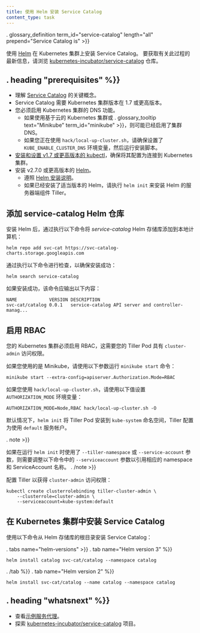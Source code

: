 ```yaml
---
title: 使用 Helm 安装 Service Catalog
content_type: task
---
```

<!--
---
title: Install Service Catalog using Helm
reviewers:
- chenopis
content_type: task
---
-->

<!-- overview -->
. glossary_definition term_id="service-catalog" length="all" prepend="Service Catalog is" >}}

<!--
Use [Helm](https://helm.sh/) to install Service Catalog on your Kubernetes cluster. Up to date information on this process can be found at the [kubernetes-incubator/service-catalog](https://github.com/kubernetes-incubator/service-catalog/blob/master/docs/install.md) repo.
-->
使用 [Helm](https://helm.sh/) 在 Kubernetes 集群上安装 Service Catalog。
要获取有关此过程的最新信息，请浏览 [kubernetes-incubator/service-catalog](https://github.com/kubernetes-incubator/service-catalog/blob/master/docs/install.md) 仓库。



## . heading "prerequisites" %}}

<!--
* Understand the key concepts of [Service Catalog](/docs/concepts/service-catalog/).
* Service Catalog requires a Kubernetes cluster running version 1.7 or higher.
* You must have a Kubernetes cluster with cluster DNS enabled.
    * If you are using a cloud-based Kubernetes cluster or . glossary_tooltip text="Minikube" term_id="minikube" >}}, you may already have cluster DNS enabled.
    * If you are using `hack/local-up-cluster.sh`, ensure that the `KUBE_ENABLE_CLUSTER_DNS` environment variable is set, then run the install script.
* [Install and setup kubectl](https://kubernetes.io/docs/tasks/tools/install-kubectl/) v1.7 or higher. Make sure it is configured to connect to the Kubernetes cluster.
* Install [Helm](http://helm.sh/) v2.7.0 or newer.
    * Follow the [Helm install instructions](https://github.com/kubernetes/helm/blob/master/docs/install.md).
    * If you already have an appropriate version of Helm installed, execute `helm init` to install Tiller, the server-side component of Helm.
-->
* 理解 [Service Catalog](/docs/concepts/service-catalog/) 的关键概念。
* Service Catalog 需要 Kubernetes 集群版本在 1.7 或更高版本。
* 您必须启用 Kubernetes 集群的 DNS 功能。
    * 如果使用基于云的 Kubernetes 集群或 . glossary_tooltip text="Minikube" term_id="minikube" >}}，则可能已经启用了集群 DNS。
    * 如果您正在使用 `hack/local-up-cluster.sh`，请确保设置了 `KUBE_ENABLE_CLUSTER_DNS` 环境变量，然后运行安装脚本。
* [安装和设置 v1.7 或更高版本的 kubectl](https://kubernetes.io/docs/tasks/tools/install-kubectl/)，确保将其配置为连接到 Kubernetes 集群。
* 安装 v2.7.0 或更高版本的 [Helm](http://helm.sh/)。
    * 遵照 [Helm 安装说明](https://github.com/kubernetes/helm/blob/master/docs/install.md)。
    * 如果已经安装了适当版本的 Helm，请执行 `helm init` 来安装 Helm 的服务器端组件 Tiller。



<!-- steps -->
<!--
## Add the service-catalog Helm repository
-->
## 添加 service-catalog Helm 仓库

<!--
Once Helm is installed, add the *service-catalog* Helm repository to your local machine by executing the following command:
-->
安装 Helm 后，通过执行以下命令将 *service-catalog* Helm 存储库添加到本地计算机：

```shell
helm repo add svc-cat https://svc-catalog-charts.storage.googleapis.com
```

<!--
Check to make sure that it installed successfully by executing the following command:
-->
通过执行以下命令进行检查，以确保安装成功：

```shell
helm search service-catalog
```

<!--
If the installation was successful, the command should output the following:
-->
如果安装成功，该命令应输出以下内容：

```
NAME            VERSION DESCRIPTION
svc-cat/catalog 0.0.1   service-catalog API server and controller-manag...
```

<!--
## Enable RBAC
-->
## 启用 RBAC

<!--
Your Kubernetes cluster must have RBAC enabled, which requires your Tiller Pod(s) to have `cluster-admin` access.
-->
您的 Kubernetes 集群必须启用 RBAC，这需要您的 Tiller Pod 具有 `cluster-admin` 访问权限。

<!--
If you are using Minikube, run the `minikube start` command with the following flag:
-->
如果您使用的是 Minikube，请使用以下参数运行 `minikube start` 命令：

```shell
minikube start --extra-config=apiserver.Authorization.Mode=RBAC
```

<!--
If you are using `hack/local-up-cluster.sh`, set the `AUTHORIZATION_MODE` environment variable with the following values:
-->
如果您使用 `hack/local-up-cluster.sh`，请使用以下值设置 `AUTHORIZATION_MODE` 环境变量：

```
AUTHORIZATION_MODE=Node,RBAC hack/local-up-cluster.sh -O
```

<!--
By default, `helm init` installs the Tiller Pod into the `kube-system` namespace, with Tiller configured to use the `default` service account.
-->
默认情况下，`helm init` 将 Tiller Pod 安装到 `kube-system` 命名空间，Tiller 配置为使用 `default` 服务帐户。

. note >}}
<!--
If you used the `--tiller-namespace` or `--service-account` flags when running `helm init`, the `--serviceaccount` flag in the following command needs to be adjusted to reference the appropriate namespace and ServiceAccount name.
-->
如果在运行 `helm init` 时使用了 `--tiller-namespace` 或 `--service-account` 参数，则需要调整以下命令中的 `--serviceaccount` 参数以引用相应的 namespace 和 ServiceAccount 名称。
. /note >}}

<!--
Configure Tiller to have `cluster-admin` access:
-->
配置 Tiller 以获得 `cluster-admin` 访问权限：

```shell
kubectl create clusterrolebinding tiller-cluster-admin \
    --clusterrole=cluster-admin \
    --serviceaccount=kube-system:default
```

<!--
## Install Service Catalog in your Kubernetes cluster
-->
## 在 Kubernetes 集群中安装 Service Catalog

<!--
Install Service Catalog from the root of the Helm repository using the following command:
-->
使用以下命令从 Helm 存储库的根目录安装 Service Catalog：

. tabs name="helm-versions" >}} 
. tab name="Helm version 3" %}}
```shell
helm install catalog svc-cat/catalog --namespace catalog
```
. /tab %}}
. tab name="Helm version 2" %}}
```shell
helm install svc-cat/catalog --name catalog --namespace catalog
```



## . heading "whatsnext" %}}

<!--
* View [sample service brokers](https://github.com/openservicebrokerapi/servicebroker/blob/master/gettingStarted.md#sample-service-brokers).
* Explore the [kubernetes-incubator/service-catalog](https://github.com/kubernetes-incubator/service-catalog) project.
-->
* 查看[示例服务代理](https://github.com/openservicebrokerapi/servicebroker/blob/mastergettingStarted.md#sample-service-brokers)。
* 探索 [kubernetes-incubator/service-catalog](https://github.com/kubernetes-incubator/service-catalog) 项目。


